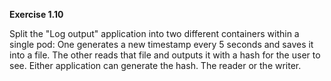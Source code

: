 **Exercise 1.10**

 Split the "Log output" application into two different containers within a single pod:
One generates a new timestamp every 5 seconds and saves it into a file.
The other reads that file and outputs it with a hash for the user to see.
Either application can generate the hash. The reader or the writer.